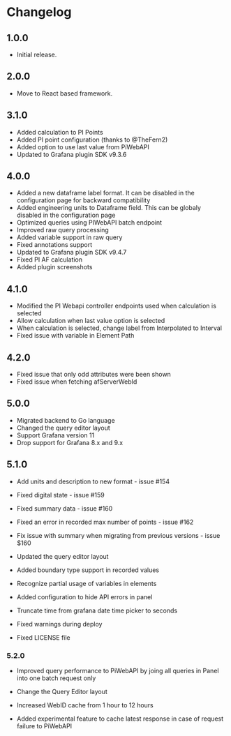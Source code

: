 # Changelog

## 1.0.0

- Initial release.

## 2.0.0

- Move to React based framework.

## 3.1.0

- Added calculation to PI Points
- Added PI point configuration (thanks to @TheFern2)
- Added option to use last value from PiWebAPI
- Updated to Grafana plugin SDK v9.3.6

## 4.0.0

- Added a new dataframe label format. It can be disabled in the configuration page for backward compatibility
- Added engineering units to Dataframe field. This can be globaly disabled in the configuration page
- Optimized queries using PIWebAPI batch endpoint
- Improved raw query processing
- Added variable support in raw query
- Fixed annotations support
- Updated to Grafana plugin SDK v9.4.7
- Fixed PI AF calculation
- Added plugin screenshots

## 4.1.0

- Modified the PI Webapi controller endpoints used when calculation is selected
- Allow calculation when last value option is selected
- When calculation is selected, change label from Interpolated to Interval
- Fixed issue with variable in Element Path

## 4.2.0

- Fixed issue that only odd attributes were been shown
- Fixed issue when fetching afServerWebId

## 5.0.0

- Migrated backend to Go language
- Changed the query editor layout
- Support Grafana version 11
- Drop support for Grafana 8.x and 9.x

## 5.1.0

- Add units and description to new format - issue #154
- Fixed digital state - issue #159
- Fixed summary data - issue #160
- Fixed an error in recorded max number of points - issue #162
- Fix issue with summary when migrating from previous versions - issue $160

- Updated the query editor layout
- Added boundary type support in recorded values
- Recognize partial usage of variables in elements
- Added configuration to hide API errors in panel
- Truncate time from grafana date time picker to seconds
- Fixed warnings during deploy
- Fixed LICENSE file

### 5.2.0

- Improved query performance to PiWebAPI by joing all queries in Panel into one batch request only
- Change the Query Editor layout
- Increased WebID cache from 1 hour to 12 hours

- Added experimental feature to cache latest response in case of request failure to PiWebAPI